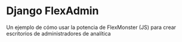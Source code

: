# Django FlexAdmin
 Un ejemplo de cómo usar la potencia de FlexMonster (JS) para crear escritorios de administradores de analítica

